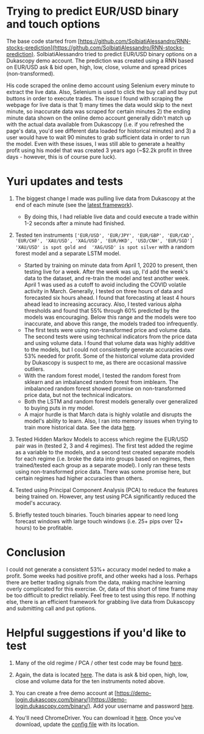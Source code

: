# Trying to predict EUR/USD binary and touch options

The base code started from [https://github.com/SolbiatiAlessandro/RNN-stocks-prediction](https://github.com/SolbiatiAlessandro/RNN-stocks-prediction). SolbiatiAlessandro tried to predict EUR/USD binary options on a Dukascopy demo account. The prediction was created using a RNN based on EUR/USD ask & bid open, high, low, close, volume and spread prices (non-transformed).

His code scraped the online demo account using Selenium every minute to extract the live data. Also, Selenium is used to click the buy call and buy put buttons in order to execute trades. The issue I found with scraping the webpage for live data is that 1) many times the data would skip to the next minute, so inaccurate data was scraped for certain minutes 2) the ending minute data shown on the online demo account generally didn't match up with the actual data available from Dukascopy (i.e. if you refreshed the page's data, you'd see different data loaded for historical minutes) and 3) a user would have to wait 90 minutes to grab sufficient data in order to run the model. Even with these issues, I was still able to generate a healthy profit using his model that was created 3 years ago (~$2.2k profit in three days - however, this is of course pure luck).

# Yuri updates and tests

1. The biggest change I made was pulling live data from Dukascopy at the end of each minute (see the [latest framework](https://github.com/ScrapeWithYuri/RNN-stocks-prediction/blob/master/v.0.5.5-framework%20-%20RF.py)).
    - By doing this, I had reliable live data and could execute a trade within 1-2 seconds after a minute had finished.

2. Tested ten instruments ```['EUR/USD', 'EUR/JPY', 'EUR/GBP', 'EUR/CAD', 'EUR/CHF', 'XAU/USD', 'XAG/USD', 'EUR/HKD', 'USD/CNH', 'EUR/SGD'] 'XAU/USD' is spot gold and  'XAG/USD' is spot silver``` with a random forest model and a separate LSTM model.
    - Started by training on minute data from April 1, 2020 to present, then testing live for a week. After the week was up, I'd add the week's data to the dataset, and re-train the model and test another week. April 1 was used as a cutoff to avoid including the COVID volatile activity in March. Generally, I tested on three hours of data and forecasted six hours ahead. I found that forecasting at least 4 hours ahead lead to increasing accuracy. Also, I tested various alpha thresholds and found that 55% through 60% predicted by the models was encouraging. Below this range and the models were too inaccurate, and above this range, the models traded too infrequently.
    - The first tests were using non-transformed price and volume data. The second tests were using technical indicators from the price data and using volume data. I found that volume data was highly additive to the models, but I could not consistently generate accuracies over 53% needed for profit. Some of the historical volume data provided by Dukascopy is suspect to me, as there are occasional massive outliers.
    - With the random forest model, I tested the random forest from sklearn and an imbalanced random forest from imblearn. The imbalanced random forest showed promise on non-transformed price data, but not the technical indicators.
    - Both the LSTM and random forest models generally over generalized to buying puts in my model.
    - A major hurdle is that March data is highly volatile and disrupts the model's ability to learn. Also, I ran into memory issues when trying to train more historical data. See the data [here](https://github.com/ScrapeWithYuri/RNN-stocks-prediction/tree/master/data).

3. Tested Hidden Markov Models to access which regime the EUR/USD pair was in (tested 2, 3 and 4 regimes). The first test added the regime as a variable to the models, and a second test created separate models for each regime (i.e. broke the data into groups based on regimes, then trained/tested each group as a separate model). I only ran these tests using non-transformed price data. There was some promise here, but certain regimes had higher accuracies than others.

4. Tested using Principal Component Analysis (PCA) to reduce the features being trained on. However, any test using PCA significantly reduced the model's accuracy.

5. Briefly tested touch binaries. Touch binaries appear to need long forecast windows with large touch windows (i.e. 25+ pips over 12+ hours) to be profitable.

# Conclusion

I could not generate a consistent 53%+ accuracy model neded to make a profit. Some weeks had positive profit, and other weeks had a loss. Perhaps there are better trading signals from the data, making machine learning overly complicated for this exercise. Or, data of this short of time frame may be too difficult to predict reliably. Feel free to test using this repo. If nothing else, there is an efficient framework for grabbing live data from Dukascopy and submitting call and put options.

# Helpful suggestions if you'd like to test

1. Many of the old regime / PCA / other test code may be found [here](https://github.com/ScrapeWithYuri/RNN-stocks-prediction/tree/master/old).

2. Again, the data is located [here](https://github.com/ScrapeWithYuri/RNN-stocks-prediction/tree/master/data). The data is ask & bid open, high, low, close and volume data for the ten instruments noted above.

3. You can create a free demo account at [https://demo-login.dukascopy.com/binary/](https://demo-login.dukascopy.com/binary/). Add your username and password [here](https://github.com/ScrapeWithYuri/RNN-stocks-prediction/blob/master/tmp/config.cfg).

4. You'll need ChromeDriver. You can download it [here](https://chromedriver.chromium.org/downloads). Once you've download, update the [config file](https://github.com/ScrapeWithYuri/RNN-stocks-prediction/blob/master/tmp/config.cfg) with its location.
